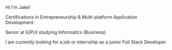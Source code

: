 Hi I'm Jake!

Certifications in Entrepreneurship & Multi-platform Application Development.

Senior at IUPUI studying Informatics (Business)

I am currently looking for a job or internship as a junior Full Stack Developer.
